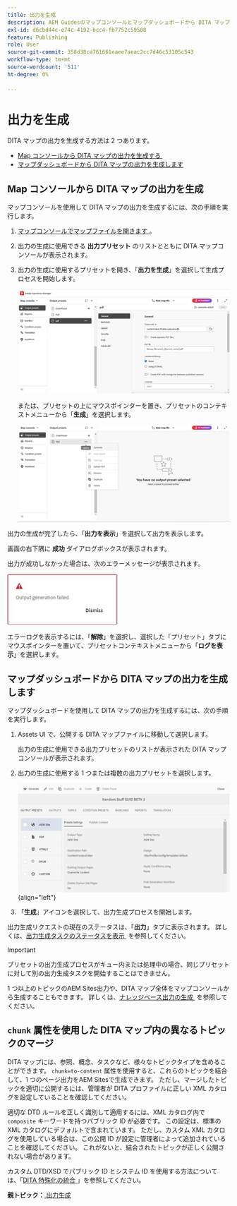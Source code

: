 ```yaml
---
title: 出力を生成
description: AEM Guidesのマップコンソールとマップダッシュボードから DITA マップの出力を生成します。
exl-id: d6cbd44c-e74c-4192-bcc4-fb7752c59508
feature: Publishing
role: User
source-git-commit: 358d38ca761661eaee7aeac2cc7d46c53105c543
workflow-type: tm+mt
source-wordcount: '511'
ht-degree: 0%

---
```


# 出力を生成

DITA マップの出力を生成する方法は 2 つあります。

- [Map コンソールから DITA マップの出力を生成する &#x200B;](#generate-output-for-a-dita-map-from-the-map-console)
- [マップダッシュボードから DITA マップの出力を生成します](#generate-output-for-a-dita-map-from-the-map-dashboard)

## Map コンソールから DITA マップの出力を生成

マップコンソールを使用して DITA マップの出力を生成するには、次の手順を実行します。

1. [&#x200B; マップコンソールでマップファイルを開きます &#x200B;](./open-files-map-console.md)。
2. 出力の生成に使用できる **出力プリセット** のリストとともに DITA マップコンソールが表示されます。

3. 出力の生成に使用するプリセットを開き、「**出力を生成**」を選択して生成プロセスを開始します。

   <img src="images/generate-output-pdf.png" alt="「メタデータ」タブ" width="600">

   または、プリセットの上にマウスポインターを置き、プリセットのコンテキストメニューから「**生成**」を選択します。


   <img src="images/generate-preset-map-console.png" alt="「メタデータ」タブ" width="600">

出力の生成が完了したら、「**出力を表示**」を選択して出力を表示します。

画面の右下隅に **成功** ダイアログボックスが表示されます。

出力が成功しなかった場合は、次のエラーメッセージが表示されます。

<img src="images/error-log.png" alt="エラーログ" width="250">

エラーログを表示するには、「**解除**」を選択し、選択した「プリセット」タブにマウスポインターを置いて、プリセットコンテキストメニューから「**ログを表示**」を選択します。

## マップダッシュボードから DITA マップの出力を生成します

マップダッシュボードを使用して DITA マップの出力を生成するには、次の手順を実行します。

1. Assets UI で、公開する DITA マップファイルに移動して選択します。

   出力の生成に使用できる出力プリセットのリストが表示された DITA マップコンソールが表示されます。

1. 出力の生成に使用する 1 つまたは複数の出力プリセットを選択します。

   ![](images/generate-multiple-outputs-uuid.png){align="left"}

1. 「**生成**」アイコンを選択して、出力生成プロセスを開始します。


出力生成リクエストの現在のステータスは、「**出力**」タブに表示されます。 詳しくは、[&#x200B; 出力生成タスクのステータスを表示 &#x200B;](./generate-output-manage-process.md#view-the-status-of-the-output-generation-task) を参照してください。

>[!IMPORTANT]
>
> プリセットの出力生成プロセスがキュー内または処理中の場合、同じプリセットに対して別の出力生成タスクを開始することはできません。

1 つ以上のトピックのAEM Sites出力や、DITA マップ全体をマップコンソールから生成することもできます。 詳しくは、[&#x200B; ナレッジベース出力の生成 &#x200B;](web-editor-article-publishing.md#id218CK0U019I) を参照してください。

## `chunk` 属性を使用した DITA マップ内の異なるトピックのマージ

DITA マップには、参照、概念、タスクなど、様々なトピックタイプを含めることができます。 `chunk=to-content` 属性を使用すると、これらのトピックを結合して、1 つのページ出力をAEM Sitesで生成できます。 ただし、マージしたトピックを適切に公開するには、管理者が DITA プロファイルに正しい XML カタログを設定していることを確認してください。

適切な DTD ルールを正しく識別して適用するには、XML カタログ内で `composite` キーワードを持つパブリック ID が必要です。
この設定は、標準の XML カタログにデフォルトで含まれています。 ただし、カスタム XML カタログを使用している場合は、この公開 ID が設定に管理者によって追加されていることを確認してください。 これがないと、結合されたトピックが正しく公開されない場合があります。

カスタム DTD/XSD でパブリック ID とシステム ID を使用する方法については、「[DITA 特殊化の統合 &#x200B;](../cs-install-guide/dita-ot-specialization.md#integrate-dita-specialization-id211mb0e00xa)」を参照してください。



**親トピック：**&#x200B;[&#x200B; 出力生成 &#x200B;](generate-output.md)

